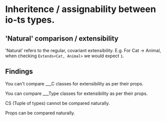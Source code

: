# Inheritence / assignability between io-ts types.

## 'Natural' comparison / extensibility
'Natural' refers to the regular, covariant extensibility.
E.g. For Cat -> Animal, when checking `Extends<Cat, Animal>` we would expect `1`.

## Findings
You can't compare ___C classes for extensibility as per their props.

You can compare ___Type classes for extensibility as per their props.

CS (Tuple of types) cannot be compared naturally.

Props can be compared naturally.